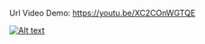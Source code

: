 Url Video Demo: https://youtu.be/XC2COnWGTQE

[![Alt text]([https://img.youtube.com/vi/XC2COnWGTQE/0.jpg)](https://www.youtube.com/watch?v=XC2COnWGTQE](https://youtu.be/XC2COnWGTQE)https://youtu.be/XC2COnWGTQE)


